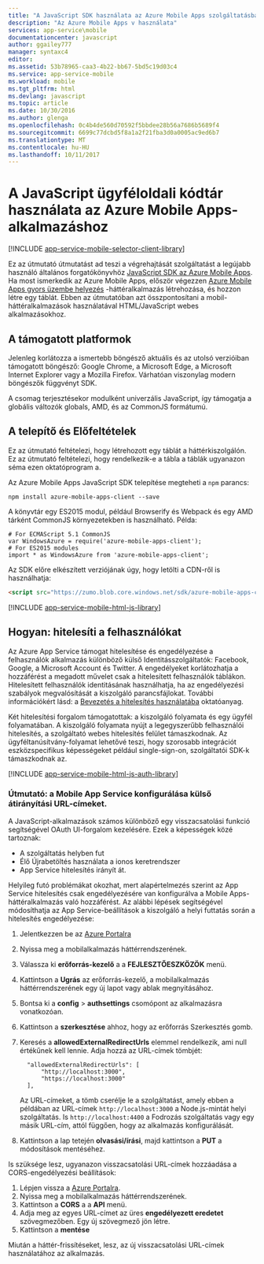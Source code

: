 ```yaml
---
title: "A JavaScript SDK használata az Azure Mobile Apps szolgáltatásban"
description: "Az Azure Mobile Apps v használata"
services: app-service\mobile
documentationcenter: javascript
author: ggailey777
manager: syntaxc4
editor: 
ms.assetid: 53b78965-caa3-4b22-bb67-5bd5c19d03c4
ms.service: app-service-mobile
ms.workload: mobile
ms.tgt_pltfrm: html
ms.devlang: javascript
ms.topic: article
ms.date: 10/30/2016
ms.author: glenga
ms.openlocfilehash: 0c4b4de560d70592f5bbdee28b56a7686b5689f4
ms.sourcegitcommit: 6699c77dcbd5f8a1a2f21fba3d0a0005ac9ed6b7
ms.translationtype: MT
ms.contentlocale: hu-HU
ms.lasthandoff: 10/11/2017
---
```

# <a name="how-to-use-the-javascript-client-library-for-azure-mobile-apps"></a>A JavaScript ügyféloldali kódtár használata az Azure Mobile Apps-alkalmazáshoz
[!INCLUDE [app-service-mobile-selector-client-library](../../includes/app-service-mobile-selector-client-library.md)]

Ez az útmutató útmutatást ad teszi a végrehajtását szolgáltatást a legújabb használó általános forgatókönyvhöz [JavaScript SDK az Azure Mobile Apps]. Ha most ismerkedik az Azure Mobile Apps, először végezzen [Azure Mobile Apps gyors üzembe helyezés] -háttéralkalmazás létrehozása, és hozzon létre egy táblát. Ebben az útmutatóban azt összpontosítani a mobil-háttéralkalmazások használatával HTML/JavaScript webes alkalmazásokhoz.

## <a name="supported-platforms"></a>A támogatott platformok
Jelenleg korlátozza a ismertebb böngésző aktuális és az utolsó verzióiban támogatott böngésző: Google Chrome, a Microsoft Edge, a Microsoft Internet Explorer vagy a Mozilla Firefox.  Várhatóan viszonylag modern böngészők függvényt SDK.

A csomag terjesztésekor modulként univerzális JavaScript, így támogatja a globális változók globals, AMD, és az CommonJS formátumú.

## <a name="Setup"></a>A telepítő és Előfeltételek
Ez az útmutató feltételezi, hogy létrehozott egy táblát a háttérkiszolgálón. Ez az útmutató feltételezi, hogy rendelkezik-e a tábla a táblák ugyanazon séma ezen oktatóprogram a.

Az Azure Mobile Apps JavaScript SDK telepítése megteheti a `npm` parancs:

```
npm install azure-mobile-apps-client --save
```

A könyvtár egy ES2015 modul, például Browserify és Webpack és egy AMD tárként CommonJS környezetekben is használható.  Példa:

```
# For ECMAScript 5.1 CommonJS
var WindowsAzure = require('azure-mobile-apps-client');
# For ES2015 modules
import * as WindowsAzure from 'azure-mobile-apps-client';
```

Az SDK előre elkészített verziójának úgy, hogy letölti a CDN-ről is használhatja:

```html
<script src="https://zumo.blob.core.windows.net/sdk/azure-mobile-apps-client.min.js"></script>
```

[!INCLUDE [app-service-mobile-html-js-library](../../includes/app-service-mobile-html-js-library.md)]

## <a name="auth"></a>Hogyan: hitelesíti a felhasználókat
Az Azure App Service támogat hitelesítése és engedélyezése a felhasználók alkalmazás különböző külső Identitásszolgáltatók: Facebook, Google, a Microsoft Account és Twitter. A engedélyeket korlátozhatja a hozzáférést a megadott művelet csak a hitelesített felhasználók táblákon. Hitelesített felhasználók identitásának használhatja, ha az engedélyezési szabályok megvalósítását a kiszolgáló parancsfájlokat. További információkért lásd: a [Bevezetés a hitelesítés használatába] oktatóanyag.

Két hitelesítési forgalom támogatottak: a kiszolgáló folyamata és egy ügyfél folyamatában.  A kiszolgáló folyamata nyújt a legegyszerűbb felhasználói hitelesítés, a szolgáltató webes hitelesítés felület támaszkodnak. Az ügyféltanúsítvány-folyamat lehetővé teszi, hogy szorosabb integrációt eszközspecifikus képességeket például single-sign-on, szolgáltatói SDK-k támaszkodnak az.

[!INCLUDE [app-service-mobile-html-js-auth-library](../../includes/app-service-mobile-html-js-auth-library.md)]

### <a name="configure-external-redirect-urls"></a>Útmutató: a Mobile App Service konfigurálása külső átirányítási URL-címeket.
A JavaScript-alkalmazások számos különböző egy visszacsatolási funkció segítségével OAuth UI-forgalom kezelésére.  Ezek a képességek közé tartoznak:

* A szolgáltatás helyben fut
* Élő Újrabetöltés használata a ionos keretrendszer
* App Service hitelesítés irányít át.

Helyileg futó problémákat okozhat, mert alapértelmezés szerint az App Service hitelesítés csak engedélyezésére van konfigurálva a Mobile Apps-háttéralkalmazás való hozzáférést. Az alábbi lépések segítségével módosíthatja az App Service-beállítások a kiszolgáló a helyi futtatás során a hitelesítés engedélyezése:

1. Jelentkezzen be az [Azure Portalra]
2. Nyissa meg a mobilalkalmazás háttérrendszerének.
3. Válassza ki **erőforrás-kezelő** a a **FEJLESZTŐESZKÖZÖK** menü.
4. Kattintson a **Ugrás** az erőforrás-kezelő, a mobilalkalmazás háttérrendszerének egy új lapot vagy ablak megnyitásához.
5. Bontsa ki a **config** > **authsettings** csomópont az alkalmazásra vonatkozóan.
6. Kattintson a **szerkesztése** ahhoz, hogy az erőforrás Szerkesztés gomb.
7. Keresés a **allowedExternalRedirectUrls** elemmel rendelkezik, ami null értékűnek kell lennie. Adja hozzá az URL-címek tömbjét:

         "allowedExternalRedirectUrls": [
             "http://localhost:3000",
             "https://localhost:3000"
         ],

    Az URL-címeket, a tömb cserélje le a szolgáltatást, amely ebben a példában az URL-címek `http://localhost:3000` a Node.js-mintát helyi szolgáltatás. Is `http://localhost:4400` a Fodrozás szolgáltatás vagy egy másik URL-cím, attól függően, hogy az alkalmazás konfigurálását.
8. Kattintson a lap tetején **olvasási/írási**, majd kattintson a **PUT** a módosítások mentéséhez.

Is szüksége lesz, ugyanazon visszacsatolási URL-címek hozzáadása a CORS-engedélyezési beállítások:

1. Lépjen vissza a [Azure Portalra].
2. Nyissa meg a mobilalkalmazás háttérrendszerének.
3. Kattintson a **CORS** a a **API** menü.
4. Adja meg az egyes URL-címet az üres **engedélyezett eredetet** szövegmezőben.  Egy új szövegmező jön létre.
5. Kattintson a **mentése**

Miután a háttér-frissítéseket, lesz, az új visszacsatolási URL-címek használatához az alkalmazás.

<!-- URLs. -->
[Azure Mobile Apps gyors üzembe helyezés]: app-service-mobile-cordova-get-started.md
[Bevezetés a hitelesítés használatába]: app-service-mobile-cordova-get-started-users.md
[Add authentication to your app]: app-service-mobile-cordova-get-started-users.md

[Azure Portalra]: https://portal.azure.com/
[JavaScript SDK az Azure Mobile Apps]: https://www.npmjs.com/package/azure-mobile-apps-client
[Query object documentation]: https://msdn.microsoft.com/en-us/library/azure/jj613353.aspx

